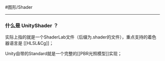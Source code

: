 #图形/Shader 
***
### 什么是 UnityShader ？
实际上指的就是一个ShaderLab文件（后缀为.shader的文件），重点支持的着色器语言是 [[HLSL&Cg]]；


Unity自带的Standard就是一个完整的[[PBR光照模型]]实现；